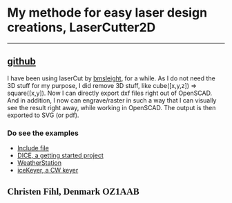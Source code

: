 # My methode for easy laser design creations, LaserCutter2D

---
## [github](https://github.com/Fihl/LaserCutter2D)

I have been using laserCut by [bmsleight](https://github.com/bmsleight/lasercut), for a while. 
As I do not need the 3D stuff for my purpose, I did remove 3D stuff, like cube([x,y,z]) => square([x,y]). 
Now I can directly export dxf files right out of OpenSCAD. 
And in addition, I now can engrave/raster in such a way that I can visually see the result right away, while working in OpenSCAD. The output is then exported to SVG (or pdf). 

### Do see the examples
- [Include file](https://github.com/Fihl/LaserCutter2D/blob/main/Src/LaserCutter2D.scad)
- [DICE, a getting started project](https://github.com/Fihl/LaserCutter2D/tree/main/Src/Dice/)
- [WeatherStation](https://github.com/Fihl/LaserCutter2D/tree/main/Src/WeatherStation/)
- [iceKeyer, a CW keyer](https://github.com/Fihl/LaserCutter2D/tree/main/Src/iceKeyer/)

## <font face="Monotype Corsiva">Christen Fihl, Denmark  OZ1AAB</font>